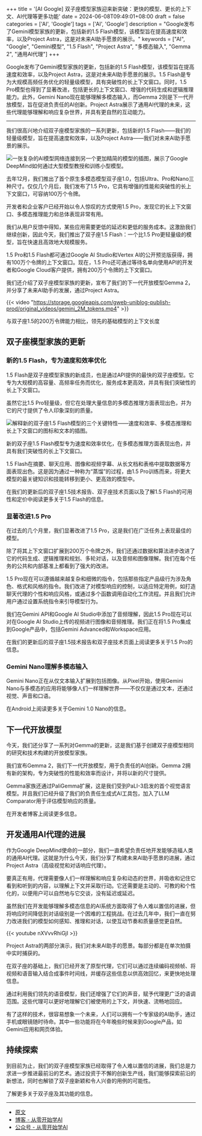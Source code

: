 +++
title = '[AI Google] 双子座模型家族迎来新突破：更快的模型、更长的上下文、AI代理等更多功能'
date = 2024-06-08T09:49:01+08:00
draft = false
categories = ['AI', 'Google']
tags = ['AI', 'Google']
description = "Google发布了Gemini模型家族的更新，包括新的1.5 Flash模型，该模型旨在提高速度和效率，以及Project Astra，这是对未来AI助手愿景的展示。"
keywords = ["AI", "Google", "Gemini模型", "1.5 Flash", "Project Astra", "多模态输入", "Gemma 2", "通用AI代理"]
+++

Google发布了Gemini模型家族的更新，包括新的1.5 Flash模型，该模型旨在提高速度和效率，以及Project Astra，这是对未来AI助手愿景的展示。1.5 Flash是专为大规模高频任务优化的轻量级模型，具有突破性的长上下文窗口。同时，1.5 Pro模型也得到了显著改进，包括更长的上下文窗口、增强的代码生成和逻辑推理能力。此外，Gemini Nano现在能够理解多模态输入，而Gemma 2则是下一代开放模型，旨在促进负责任的AI创新。Project Astra展示了通用AI代理的未来，这些代理能够理解和响应复杂世界，并具有更自然的互动能力。

---

我们很高兴地介绍双子座模型家族的一系列更新，包括新的1.5 Flash——我们的轻量级模型，旨在提高速度和效率，以及Project Astra——我们对未来AI助手愿景的展示。

![一张复杂的AI模型网络连接到另一个更加精简的模型的插图，展示了Google DeepMind如何通过大型模型教授和训练小型模型。](https://storage.googleapis.com/gweb-uniblog-publish-prod/images/Gemini_Blog_Header_3.width-1200.format-webp.webp)

去年12月，我们推出了首个原生多模态模型双子座1.0，包括Ultra、Pro和Nano三种尺寸。仅仅几个月后，我们发布了1.5 Pro，它具有增强的性能和突破性的长上下文窗口，可容纳100万个令牌。

开发者和企业客户已经开始以令人惊叹的方式使用1.5 Pro，发现它的长上下文窗口、多模态推理能力和总体表现非常有用。

我们从用户反馈中得知，某些应用需要更低的延迟和更低的服务成本。这激励我们继续创新，因此今天，我们推出了双子座1.5 Flash：一个比1.5 Pro更轻量级的模型，旨在快速且高效地大规模服务。

1.5 Pro和1.5 Flash都可通过Google AI Studio和Vertex AI的公开预览版获得，拥有100万个令牌的上下文窗口。现在，1.5 Pro还可通过等待名单向使用API的开发者和Google Cloud客户提供，拥有200万个令牌的上下文窗口。

我们还介绍了双子座模型家族的更新，宣布了我们的下一代开放模型Gemma 2，并分享了未来AI助手的发展，通过Project Astra。

{{< video "https://storage.googleapis.com/gweb-uniblog-publish-prod/original_videos/gemini_2M_tokens.mp4" >}}

与双子座1.5的200万令牌能力相比，领先的基础模型的上下文长度

## 双子座模型家族的更新
### 新的1.5 Flash，专为速度和效率优化
1.5 Flash是双子座模型家族的新成员，也是通过API提供的最快的双子座模型。它专为大规模的高容量、高频率任务而优化，服务成本更高效，并具有我们突破性的长上下文窗口。

虽然它比1.5 Pro轻量级，但它在处理大量信息的多模态推理方面表现出色，并为它的尺寸提供了令人印象深刻的质量。

![解释新的双子座1.5 Flash模型的三个关键特性——速度和效率、多模态推理和长上下文窗口的图标和文本的插图。](https://storage.googleapis.com/gweb-uniblog-publish-prod/images/Flash_in-line.width-1000.format-webp.webp)

新的双子座1.5 Flash模型专为速度和效率优化，在多模态推理方面表现出色，并具有我们突破性的长上下文窗口。

1.5 Flash在摘要、聊天应用、图像和视频字幕、从长文档和表格中提取数据等方面表现出色。这是因为通过一种称为“蒸馏”的过程，由1.5 Pro训练而来，将更大模型的最关键知识和技能转移到更小、更高效的模型中。

在我们的更新后的双子座1.5技术报告、双子座技术页面以及了解1.5 Flash的可用性和定价中阅读更多关于1.5 Flash的信息。

### 显著改进1.5 Pro
在过去的几个月里，我们显著改进了1.5 Pro，这是我们在广泛任务上表现最佳的模型。

除了将其上下文窗口扩展到200万个令牌之外，我们还通过数据和算法进步改进了它的代码生成、逻辑推理和规划、多轮对话，以及音频和图像理解。我们在每个任务的公共和内部基准上都看到了强大的改进。

1.5 Pro现在可以遵循越来越复杂和细微的指令，包括那些指定产品级行为涉及角色、格式和风格的指令。我们改进了对模型响应的控制，以适应特定用例，如打造聊天代理的个性和响应风格，或通过多个函数调用自动化工作流程。并且我们允许用户通过设置系统指令来引导模型行为。

我们在Gemini API和Google AI Studio中添加了音频理解，因此1.5 Pro现在可以对在Google AI Studio上传的视频进行图像和音频推理。我们正在将1.5 Pro集成到Google产品中，包括Gemini Advanced和Workspace应用。

在我们的更新后的双子座1.5技术报告和双子座技术页面上阅读更多关于1.5 Pro的信息。

### Gemini Nano理解多模态输入
Gemini Nano正在从仅文本输入扩展到包括图像。从Pixel开始，使用Gemini Nano与多模态的应用将能够像人们一样理解世界——不仅仅是通过文本，还通过视觉、声音和口语。

在Android上阅读更多关于Gemini 1.0 Nano的信息。

## 下一代开放模型
今天，我们还分享了一系列对Gemma的更新，这是我们基于创建双子座模型相同的研究和技术构建的开放模型家族。

我们宣布Gemma 2，我们下一代开放模型，用于负责任的AI创新。Gemma 2拥有新的架构，专为突破性的性能和效率而设计，并将以新的尺寸提供。

Gemma家族还通过PaliGemma扩展，这是我们受到PaLI-3启发的首个视觉语言模型。并且我们已经升级了我们的负责任生成式AI工具包，加入了LLM Comparator用于评估模型响应的质量。

在开发者博客上阅读更多信息。

## 开发通用AI代理的进展
作为Google DeepMind使命的一部分，我们一直希望负责任地开发能够造福人类的通用AI代理。这就是为什么今天，我们分享了构建未来AI助手愿景的进展，通过Project Astra（高级视觉和对话响应代理）。

要真正有用，代理需要像人们一样理解和响应复杂和动态的世界，并吸收和记住它看到和听到的内容，以理解上下文并采取行动。它还需要是主动的、可教的和个性化的，以便用户可以自然地与它交谈，没有延迟或延迟。

虽然我们在开发能够理解多模态信息的AI系统方面取得了令人难以置信的进展，但将响应时间降低到对话级别是一个困难的工程挑战。在过去几年中，我们一直在努力改进我们的模型如何感知、推理和对话，以使互动节奏和质量感觉更自然。

{{< youtube nXVvvRhiGjI >}}

Project Astra的两部分演示，我们对未来AI助手的愿景。每部分都是在单次拍摄中实时捕获的。

在双子座的基础上，我们已经开发了原型代理，它们可以通过连续编码视频帧、将视频和语音输入结合成事件时间线，并缓存这些信息以供高效回忆，来更快地处理信息。

通过利用我们领先的语音模型，我们还增强了它们的声音，赋予代理更广泛的语调范围。这些代理可以更好地理解它们被使用的上下文，并快速、流畅地回应。

有了这样的技术，很容易想象一个未来，人们可以拥有一个专家级的AI助手，通过手机或眼镜随时待命。其中一些功能将在今年晚些时候来到Google产品，如Gemini应用和网页体验。

## 持续探索
到目前为止，我们的双子座模型家族已经取得了令人难以置信的进展，我们总是力求进一步推进最前沿的艺术。通过投资于不懈的创新生产线，我们能够探索前沿的新想法，同时也解锁了双子座新颖和令人兴奋的用例的可能性。

了解更多关于双子座及其功能的信息。

---

- [原文](https://blog.google/technology/ai/google-gemini-update-flash-ai-assistant-io-2024/)
- [博客 - 从零开始学AI](https://ai-blog.aihub2022.top/zh/post/ai-google-gemini-update-flash-ai-assistant-io-2024/)
- [公众号 - 从零开始学AI](https://mp.weixin.qq.com/s?__biz=MzA3MDIyNTgzNA==&mid=2649977405&idx=1&sn=40032ee85d10116476addc8872925582&chksm=86c7c8f8b1b041ee60f8eee2e37887239645c373bfde1b51aa22d18ef956be27ae03c8d674eb#rd)
<!-- - [CSDN - 从零开始学AI](...) -->
<!-- - [掘金 - 从零开始学AI](...) -->
<!-- - [知乎 - 从零开始学AI](...) -->
<!-- - [阿里云 - 从零开始学AI](...) -->
<!-- - [腾讯云 - 从零开始学AI](...) -->
